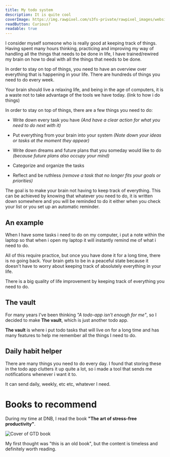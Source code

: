 ```yaml
---
title: My todo system
description: It is quite cool
coverImage: https://img.rawpixel.com/s3fs-private/rawpixel_images/website_content/pd223-pdzhengyan00044-image.jpg?w=1000&dpr=1&fit=default&crop=default&q=65&vib=3&con=3&usm=15&bg=F4F4F3&ixlib=js-2.2.1&s=a3aa8ff9a6a62f81a96500e558ece500
readButton: Curious?
readable: true
---
```


I consider myself someone who is really good at keeping track of things.
Having spent many hours thinking, practicing and improving my way of handling all the things that needs to be done in life, I have trained/rewired my brain on how to deal with all the things that needs to be done.

In order to stay on top of things, you need to have an overview over everything that is happening in your life. There are hundreds of things you need to do every week.

Your brain should live a relaxing life, and being in the age of computers,
it is a waste not to take advantage of the tools we have today. (link to how i do things)

<my-hr class="pa-10">
</my-hr>

In order to stay on top of things, there are a few things you need to do:

- Write down every task you have *(And have a clear action for what you need to do next with it)*

- Put everything from your brain into your system *(Note down your ideas or tasks at the moment they appear)*

- Write down dreams and future plans that you someday would like to do *(because future plans also occupy your mind)*

- Categorize and organize the tasks

- Reflect and be ruthless *(remove a task that no longer fits your goals or priorities)*

The goal is to make your brain not having to keep track of everything.
This can be achieved by knowing that whatever you need to do, it is written down somewhere and you will be reminded to do it either when you check your list or you set up an automatic reminder.

## An example

When I have some tasks i need to do on my computer, i put a note within the laptop so that when i open my laptop it will instantly remind me of what i need to do.

<my-hr class="pb-6"></my-hr>

All of this require practice, but once you have done it for a long time,
there is no going back.
Your brain gets to be in a peaceful state
because it doesn't have to worry about keeping track of absolutely everything in your life.

There is a big quality of life improvement by keeping track of everything you need to do.

<read-more text="Read about some tools I have made">

## The vault

For many years I've been thinking *"A todo-app isn't enough for me"*, so I decided to make **The vault**, which is just another todo app.

**The vault** is where i put todo tasks that will live on for a long time and has many features to help me remember all the things I need to do.

## Daily habit helper

There are many things you need to do every day.
I found that storing these in the todo app clutters it up quite a lot,
so i made a tool that sends me notifications whenever i want it to.

It can send daily, weekly, etc etc, whatever I need.

</read-more>

<read-more text="Book recommendation">

# Books to recommend

During my time at DNB, I read the book **"The art of stress-free productivity"**.

![Cover of GTD book](https://gyazo.com/3ac5e77bac5f82a550d3e8e4fcd451d1.png)

My first thought was "this is an old book", but the content is timeless and definitely worth reading.

</read-more>
